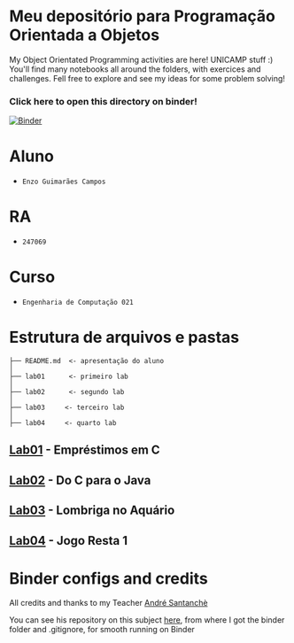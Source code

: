 # Meu depositório para Programação Orientada a Objetos
My Object Orientated Programming activities are here! UNICAMP stuff :)
You'll find many notebooks all around the folders, with exercices and challenges.
Fell free to explore and see my ideas for some problem solving!

### Click here to open this directory on binder!
[![Binder](https://mybinder.org/badge_logo.svg)](https://mybinder.org/v2/gh/NuitJack/POOstuff_247069/HEAD)

# Aluno
* `Enzo Guimarães Campos`

# RA
* `247069`

# Curso
* `Engenharia de Computação 021`

# Estrutura de arquivos e pastas
~~~
├── README.md  <- apresentação do aluno
│
├── lab01      <- primeiro lab
│
├── lab02      <- segundo lab
│
├── lab03     <- terceiro lab
│
├── lab04     <- quarto lab
~~~

## [Lab01](https://github.com/NuitJack/POOstuff_247069/tree/main/lab01) - Empréstimos em C

## [Lab02](https://github.com/NuitJack/POOstuff_247069/tree/main/lab02) - Do C para o Java

## [Lab03](https://github.com/NuitJack/POOstuff_247069/tree/main/lab03) - Lombriga no Aquário

## [Lab04](https://github.com/NuitJack/POOstuff_247069/tree/main/lab04) - Jogo Resta 1

# Binder configs and credits
All credits and thanks to my Teacher [André Santanchè](https://www.ic.unicamp.br/~santanch/index.html)

You can see his repository on this subject [here](https://github.com/santanche/java2learn), from where I got the binder folder and .gitignore, for smooth running on Binder
